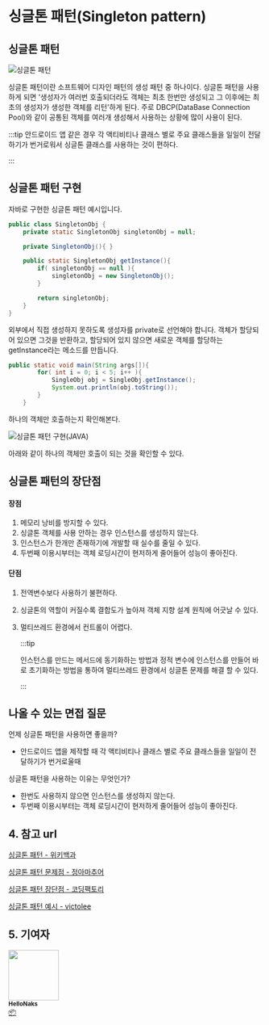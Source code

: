 # 싱글톤 패턴(Singleton pattern)



## 싱글톤 패턴

![싱글톤 패턴](/img/design-pattern/singleton_pattern/singleton_define.jpg)

싱글톤 패턴이란 소프트웨어 디자인 패턴의 생성 패턴 중 하나이다. 싱글톤 패턴을 사용하게 되면 '생성자가 여러번 호출되더라도 객체는 최초 한번만 생성되고 그 이후에는 최초의 생성자가 생성한 객체를 리턴'하게 된다. 주로 DBCP(DataBase Connection Pool)와 같이 공통된 객체를 여러개 생성해서 사용하는 상황에 많이 사용이 된다. 

:::tip 안드로이드 앱 같은 경우 각 액티비티나 클래스 별로 주요 클래스들을 일일이 전달하기가 번거로워서 싱글톤 클래스를 사용하는 것이 편하다.

:::



## 싱글톤 패턴 구현

자바로 구현한 싱글톤 패턴 예시입니다. 

```java
public class SingletonObj {
    private static SingletonObj singletonObj = null;

    private SingletonObj(){ }

    public static SingletonObj getInstance(){
        if( singletonObj == null ){
            singletonObj = new SingletonObj();
        }

        return singletonObj;
    }
}
```

외부에서 직접 생성하지 못하도록 생성자를 private로 선언해야 합니다. 객체가 할당되어 있으면 그것을 반환하고, 할당되어 있지 않으면 새로운 객체를 할당하는 getInstance라는 메소드를 만듭니다.

```java
public static void main(String args[]){
        for( int i = 0; i < 5; i++ ){
            SingleObj obj = SingleObj.getInstance();
            System.out.println(obj.toString());
        }
    }
```

하나의 객체만 호출하는지 확인해본다.

![싱글톤 패턴 구현(JAVA)](/img/design-pattern/singleton_pattern/singleton1.png)

아래와 같이 하나의 객체만 호출이 되는 것을 확인할 수 있다.



## 싱글톤 패턴의 장단점

#### 장점

1. 메모리 낭비를 방지할 수 있다.
2. 싱글톤 객체를 사용 안하는 경우 인스턴스를 생성하지 않는다.
3. 인스턴스가 한개만 존재하기에 개발할 때 실수를 줄일 수 있다.
4. 두번째 이용시부터는 객체 로딩시간이 현저하게 줄어들어 성능이 좋아진다.

#### 단점

1. 전역변수보다 사용하기 불편하다.

2. 싱글톤의 역할이 커질수록 결합도가 높아져 객체 지향 설계 원칙에 어긋날 수 있다.

3. 멀티쓰레드 환경에서 컨트롤이 어렵다.

   :::tip

   인스턴스를 만드는 메서드에 동기화하는 방법과 정적 변수에 인스턴스를 만들어 바로 초기화하는 방법을 통하여 멀티쓰레드 환경에서 싱글톤 문제를 해결 할 수 있다.

   :::

   

## 나올 수 있는 면접 질문

언제 싱글톤 패턴을 사용하면 좋을까?

- 안드로이드 앱을 제작할 때 각 액티비티나 클래스 별로 주요 클래스들을 일일이 전달하기가 번거로울때

싱글톤 패턴을 사용하는 이유는 무엇인가?

- 한번도 사용하지 않으면 인스턴스를 생성하지 않는다.
- 두번째 이용시부터는 객체 로딩시간이 현저하게 줄어들어 성능이 좋아진다.



## 4. 참고 url

[싱글톤 패턴 - 위키백과](https://ko.wikipedia.org/wiki/%EC%8B%B1%EA%B8%80%ED%84%B4_%ED%8C%A8%ED%84%B4)

[싱글톤 패턴 문제점 - 정아마추어](https://jeong-pro.tistory.com/86)

[싱글톤 패턴 장단점 - 코딩팩토리](https://coding-factory.tistory.com/709)

[싱글톤 패턴 예시 - victolee](https://victorydntmd.tistory.com/293)



## 5. 기여자


 <td align="center"><a href="https://github.com/HelloNaks"><img src="https://avatars.githubusercontent.com/u/49478141?v=4?s=100" width="100px;" alt=""/><br /><sub><b>HelloNaks</b></sub></a><br /><a href="#platform-HelloNaks" title="Packaging/porting to new platform">📦</a></td>